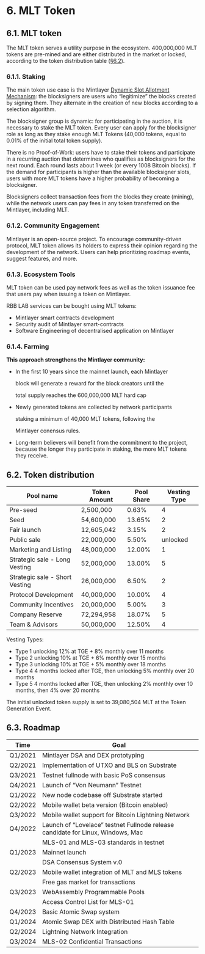 # 6. MLT Token

## 6.1. MLT token

The MLT token serves a utility purpose in the ecosystem. 400,000,000 MLT tokens are pre-mined and are either distributed in the market or locked, according to the token distribution table ([§6.2](https://docs.mintlayer.org/whitepaper/6-token-and-public-sale#6-2-token-distribution)).

### 6.1.1. Staking

The main token use case is the Mintlayer [Dynamic Slot Allotment Mechanism](https://www.mintlayer.org/docs/DSA-consensus-paper-draft.pdf): the blocksigners are users who “legitimize” the blocks created by signing them. They alternate in the creation of new blocks according to a selection algorithm.

The blocksigner group is dynamic: for participating in the auction, it is necessary to stake the MLT token. Every user can apply for the blocksigner role as long as they stake enough MLT Tokens (40,000 tokens, equal to 0.01% of the initial total token supply).

There is no Proof-of-Work: users have to stake their tokens and participate in a recurring auction that determines who qualifies as blocksigners for the next round. Each round lasts about 1 week (or every 1008 Bitcoin blocks). If the demand for participants is higher than the available blocksigner slots, users with more MLT tokens have a higher probability of becoming a blocksigner.

Blocksigners collect transaction fees from the blocks they create (mining), while the network users can pay fees in any token transferred on the Mintlayer, including MLT.

### 6.1.2. Community Engagement

Mintlayer is an open-source project. To encourage community-driven protocol, MLT token allows its holders to express their opinion regarding the development of the network. Users can help prioritizing roadmap events, suggest features, and more.

### 6.1.3. Ecosystem Tools

MLT token can be used pay network fees as well as the token issuance fee that users pay when issuing a token on Mintlayer.

RBB LAB services can be bought using MLT tokens:

* Mintlayer smart contracts development
* Security audit of Mintlayer smart-contracts
* Software Engineering of decentralised application on Mintlayer

### 6.1.4. Farming

**This approach strengthens the Mintlayer community:**

*   In the first 10 years since the mainnet launch, each Mintlayer&#x20;

    block will generate a reward for the block creators until the&#x20;

    total supply reaches the 600,000,000 MLT hard cap
*   Newly generated tokens are collected by network participants&#x20;

    staking a minimum of 40,000 MLT tokens, following the&#x20;

    Mintlayer conensus rules.
* Long-term believers will benefit from the commitment to the project, because the longer they participate in staking, the more MLT tokens they receive.

## **6.2. Token distribution**

| Pool name                      | Token Amount | Pool Share | Vesting Type |
| ------------------------------ | ------------ | ---------- | ------------ |
| Pre-seed                       | 2,500,000    | 0.63%      | 4            |
| Seed                           | 54,600,000   | 13.65%     | 2            |
| Fair launch                    | 12,605,042   | 3.15%      | 2            |
| Public sale                    | 22,000,000   | 5.50%      | unlocked     |
| Marketing and Listing          | 48,000,000   | 12.00%     | 1            |
| Strategic sale - Long Vesting  | 52,000,000   | 13.00%     | 5            |
| Strategic sale - Short Vesting | 26,000,000   | 6.50%      | 2            |
| Protocol Development           | 40,000,000   | 10.00%     | 4            |
| Community Incentives           | 20,000,000   | 5.00%      | 3            |
| Company Reserve                | 72,294,958   | 18.07%     | 5            |
| Team & Advisors                | 50,000,000   | 12.50%     | 4            |

Vesting Types:

* Type 1        unlocking 12% at TGE + 8% monthly over 11 months
* Type 2        unlocking 10% at TGE + 6% monthly over 15 months
* Type 3        unlocking 10% at TGE + 5% monthly over 18 months
* Type 4        4 months locked after TGE, then unlocking 5% monthly over 20 months
* Type 5        4 months locked after TGE, then unlocking 2% monthly over 10 months, then 4% over 20 months

The initial unlocked token supply is set to 39,080,504 MLT at the Token Generation Event.

## 6.3. Roadmap

| Time    | Goal                                                                             |
| ------- | -------------------------------------------------------------------------------- |
| Q1/2021 | Mintlayer DSA and DEX prototyping                                                |
| Q2/2021 | Implementation of UTXO and BLS on Substrate                                      |
| Q3/2021 | Testnet fullnode with basic PoS consensus                                        |
| Q4/2021 | Launch of “Von Neumann” Testnet                                                  |
| Q1/2022 | New node codebase off Substrate started                                          |
| Q2/2022 | Mobile wallet beta version (Bitcoin enabled)                                     |
| Q3/2022 | Mobile wallet support for Bitcoin Lightning Network                              |
| Q4/2022 | Launch of “Lovelace” testnet Fullnode release candidate for Linux, Windows, Mac  |
|         | MLS-01 and MLS-03 standards in testnet                                           |
| Q1/2023 | Mainnet launch                                                                   |
|         | DSA Consensus System v.0                                                         |
| Q2/2023 | Mobile wallet integration of MLT and MLS tokens                                  |
|         | Free gas market for transactions                                                 |
| Q3/2023 | WebAssembly Programmable Pools                                                   |
|         | Access Control List for MLS-01                                                   |
| Q4/2023 | Basic Atomic Swap system                                                         |
| Q1/2024 | Atomic Swap DEX with Distributed Hash Table                                      |
| Q2/2024 | Lightning Network Integration                                                    |
| Q3/2024 | MLS-02 Confidential Transactions                                                 |
